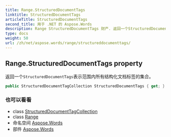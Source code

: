 ```yaml
---
title: Range.StructuredDocumentTags
linktitle: StructuredDocumentTags
articleTitle: StructuredDocumentTags
second_title: 用于 .NET 的 Aspose.Words
description: Range StructuredDocumentTags 财产. 返回一个StructuredDocumentTags表示范围内所有结构化文档标签的集合 在 C#.
type: docs
weight: 50
url: /zh/net/aspose.words/range/structureddocumenttags/
---
```

## Range.StructuredDocumentTags property

返回一个`StructuredDocumentTags`表示范围内所有结构化文档标签的集合。

```csharp
public StructuredDocumentTagCollection StructuredDocumentTags { get; }
```

### 也可以看看

* class [StructuredDocumentTagCollection](../../../aspose.words.markup/structureddocumenttagcollection/)
* class [Range](../)
* 命名空间 [Aspose.Words](../../../aspose.words/)
* 部件 [Aspose.Words](../../../)
